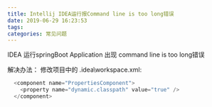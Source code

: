 ```yaml
---
title: Intellij IDEA运行报Command line is too long错误
date: 2019-06-29 16:23:53
tags: 
categories: 常见问题
---
```


IDEA 运行springBoot Application 出现 command line is too long错误

解决办法：
修改项目中的 .idea\workspace.xml:

```java
  <component name="PropertiesComponent">
    <property name="dynamic.classpath" value="true" />
  </component>

```

<!-- more -->